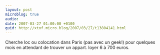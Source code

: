 ```yaml
---
layout: post
microblog: true
audio: 
date: 2007-03-27 01:00:00 +0100
guid: http://xtof.micro.blog/2007/03/27/t13804141.html
---
```

Cherche loc ou colocation dans Paris (pas avec un geek!) pour quelques mois en attendant de trouver un appart. loyer 6 à 700 euros.
